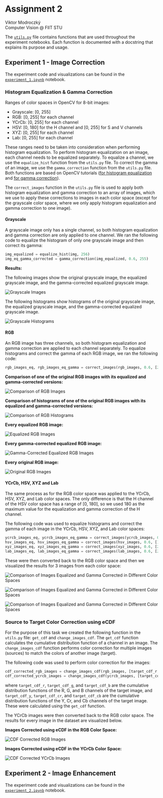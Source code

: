 # Assignment 2

Viktor Modroczký\
Computer Vision @ FIIT STU

The [`utils.py`](utils.py) file contains functions that are used throughout the experiment notebooks. Each function is documented with a docstring that explains its purpose and usage.

## Experiment 1 - Image Correction

The experiment code and visualizations can be found in the [`experiment_1.ipynb`](experiment_1.ipynb) notebook.

### Histogram Equalization & Gamma Correction

Ranges of color spaces in OpenCV for 8-bit images:

- Grayscale: [0, 255]
- RGB: [0, 255] for each channel
- YCrCb: [0, 255] for each channel
- HSV: [0, 180] for the H channel and [0, 255] for S and V channels
- XYZ: [0, 255] for each channel
- Lab: [0, 255] for each channel

These ranges need to be taken into consideration when performing histogram equalization. To perform histogram equalization on an image, each channel needs to be equalized separately. To equalize a channel, we use the `equalize_hist` function from the `utils.py` file. To correct the gamma of an image, we use the `gamma_correction` function from the `utils.py` file. Both functions are based on OpenCV tutorials ([for histogram equalization](https://docs.opencv.org/4.9.0/d4/d1b/tutorial_histogram_equalization.html) and [for gamma correction](https://docs.opencv.org/4.9.0/d3/dc1/tutorial_basic_linear_transform.html)).

The `correct_images` function in the `utils.py` file is used to apply both histogram equalization and gamma correction to an array of images, which we use to apply these corrections to images in each color space (except for the grayscale color space, where we only apply histogram equalization and gamma correction to one image).

#### Grayscale

A grayscale image only has a single channel, so both histogram equalization and gamma correction are only applied to one channel. We ran the following code to equalize the histogram of only one grayscale image and then correct its gamma:

```python
img_equalized = equalize_hist(img, 256)
img_eq_gamma_corrected = gamma_correction(img_equalized, 0.6, 255)
```

**Results:**

The following images show the original grayscale image, the equalized grayscale image, and the gamma-corrected equalized grayscale image.

![Grayscale Images](images/grayscale_images.png)

The following histograms show histograms of the original grayscale image, the equalized grayscale image, and the gamma-corrected equalized grayscale image.

![Grayscale Histograms](images/grayscale_histograms.png)

#### RGB

An RGB image has three channels, so both histogram equalization and gamma correction are applied to each channel separately. To equalize histograms and correct the gamma of each RGB image, we ran the following code:

```python
rgb_images_eq, rgb_images_eq_gamma = correct_images(rgb_images, 0.6, [255, 255, 255])
```

**Comparison of one of the original RGB images with its equalized and gamma-corrected versions:**

![Comparison of RGB Images](images/rgb_image_comparison.png)

**Comparison of histograms of one of the original RGB images with its equalized and gamma-corrected versions:**

![Comparison of RGB Histograms](images/rgb_histograms_comparison.png)

**Every equalized RGB image:**

![Equalized RGB Images](images/every_rgb_img_equalized.png)

**Every gamma-corrected equalized RGB image:**

![Gamma-Corrected Equalized RGB Images](images/every_rgb_image_equalized_gamma_corrected.png)

**Every original RGB image:**

![Original RGB Images](images/every_rgb_image.png)

#### YCrCb, HSV, XYZ and Lab

The same process as for the RGB color space was applied to the YCrCb, HSV, XYZ, and Lab color spaces. The only difference is that the H channel of the HSV color space has a range of [0, 180], so we used 180 as the maximum value for the equalization and gamma correction of the H channel.

The following code was used to equalize histograms and correct the gamma of each image in the YCrCb, HSV, XYZ, and Lab color spaces:

```python
ycrcb_images_eq, ycrcb_images_eq_gamma = correct_images(ycrcb_images, 0.6, [255, 255, 255])
hsv_images_eq, hsv_images_eq_gamma = correct_images(hsv_images, 0.6, [180, 255, 255])
xyz_images_eq, xyz_images_eq_gamma = correct_images(xyz_images, 0.6, [255, 255, 255])
lab_images_eq, lab_images_eq_gamma = correct_images(lab_images, 0.6, [255, 255, 255])
```

These were then converted back to the RGB color space and then we visualized the results for 3 images from each color space:

![Comparison of Images Equalized and Gamma Corrected in Different Color Spaces](images/every_color_space_1.png)

![Comparison of Images Equalized and Gamma Corrected in Different Color Spaces](images/every_color_space_2.png)

![Comparison of Images Equalized and Gamma Corrected in Different Color Spaces](images/every_color_space_3.png)

### Source to Target Color Correction using eCDF

For the purpose of this task we created the following function in the `utils.py` file: `get_cdf` and `change_images_cdf`. The `get_cdf` function calculates the cumulative distribution function of a channel in an image. The `change_images_cdf` function performs color correction for multiple images (sources) to match the colors of another image (target).

The following code was used to perform color correction for the images:

```python
cdf_corrected_rgb_images = change_images_cdf(rgb_images, [target_cdf_r, target_cdf_g, target_cdf_b])
cdf_corrected_ycrcb_images = change_images_cdf(ycrcb_images, [target_cdf_y, target_cdf_cr, target_cdf_cb])
```

where `target_cdf_r`, `target_cdf_g`, and `target_cdf_b` are the cumulative distribution functions of the R, G, and B channels of the target image, and `target_cdf_y`, `target_cdf_cr`, and `target_cdf_cb` are the cumulative distribution functions of the Y, Cr, and Cb channels of the target image. These were calculated using the `get_cdf` function.

The YCrCb images were then converted back to the RGB color space. The results for every image in the dataset are visualized below.

**Images Corrected using eCDF in the RGB Color Space:**

![CDF Corrected RGB Images](images/cdf_corrected_rgb.png)

**Images Corrected using eCDF in the YCrCb Color Space:**

![CDF Corrected YCrCb Images](images/cdf_corrected_ycrcb.png)

## Experiment 2 - Image Enhancement

The experiment code and visualizations can be found in the [`experiment_2.ipynb`](experiment_2.ipynb) notebook.
